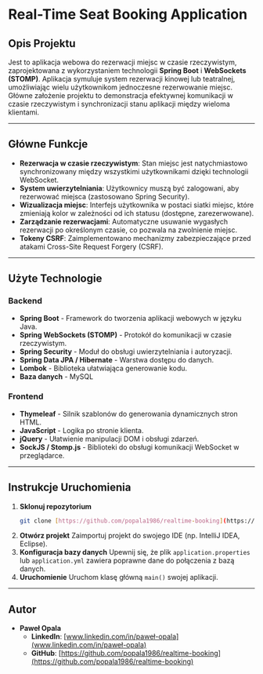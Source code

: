 # **Real-Time Seat Booking Application**

## **Opis Projektu**

Jest to aplikacja webowa do rezerwacji miejsc w czasie rzeczywistym, zaprojektowana z wykorzystaniem technologii **Spring Boot** i **WebSockets (STOMP)**. Aplikacja symuluje system rezerwacji kinowej lub teatralnej, umożliwiając wielu użytkownikom jednoczesne rezerwowanie miejsc. Główne założenie projektu to demonstracja efektywnej komunikacji w czasie rzeczywistym i synchronizacji stanu aplikacji między wieloma klientami.

---

## **Główne Funkcje**

* **Rezerwacja w czasie rzeczywistym**: Stan miejsc jest natychmiastowo synchronizowany między wszystkimi użytkownikami dzięki technologii WebSocket.
* **System uwierzytelniania**: Użytkownicy muszą być zalogowani, aby rezerwować miejsca (zastosowano Spring Security).
* **Wizualizacja miejsc**: Interfejs użytkownika w postaci siatki miejsc, które zmieniają kolor w zależności od ich statusu (dostępne, zarezerwowane).
* **Zarządzanie rezerwacjami**: Automatyczne usuwanie wygasłych rezerwacji po określonym czasie, co pozwala na zwolnienie miejsc.
* **Tokeny CSRF**: Zaimplementowano mechanizmy zabezpieczające przed atakami Cross-Site Request Forgery (CSRF).

---

## **Użyte Technologie**

### Backend

* **Spring Boot** - Framework do tworzenia aplikacji webowych w języku Java.
* **Spring WebSockets (STOMP)** - Protokół do komunikacji w czasie rzeczywistym.
* **Spring Security** - Moduł do obsługi uwierzytelniania i autoryzacji.
* **Spring Data JPA / Hibernate** - Warstwa dostępu do danych.
* **Lombok** - Biblioteka ułatwiająca generowanie kodu.
* **Baza danych** - MySQL

### Frontend

* **Thymeleaf** - Silnik szablonów do generowania dynamicznych stron HTML.
* **JavaScript** - Logika po stronie klienta.
* **jQuery** - Ułatwienie manipulacji DOM i obsługi zdarzeń.
* **SockJS / Stomp.js** - Biblioteki do obsługi komunikacji WebSocket w przeglądarce.

---

## **Instrukcje Uruchomienia**

1.  **Sklonuj repozytorium**
    ```bash
    git clone [https://github.com/popala1986/realtime-booking](https://github.com/popala1986/realtime-booking)
    ```
2.  **Otwórz projekt**
    Zaimportuj projekt do swojego IDE (np. IntelliJ IDEA, Eclipse).
3.  **Konfiguracja bazy danych**
    Upewnij się, że plik `application.properties` lub `application.yml` zawiera poprawne dane do połączenia z bazą danych.
4.  **Uruchomienie**
    Uruchom klasę główną `main()` swojej aplikacji.

---

## **Autor**

* **Paweł Opala**
    * **LinkedIn**: [www.linkedin.com/in/paweł-opala](www.linkedin.com/in/paweł-opala)
    * **GitHub**: [https://github.com/popala1986/realtime-booking](https://github.com/popala1986/realtime-booking)
